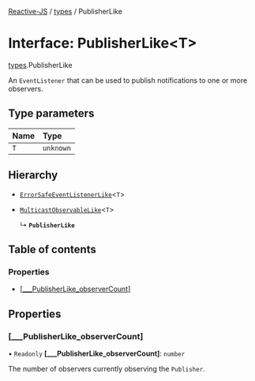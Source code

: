[Reactive-JS](../README.md) / [types](../modules/types.md) / PublisherLike

# Interface: PublisherLike<T\>

[types](../modules/types.md).PublisherLike

An `EventListener` that can be used to publish notifications to one or more observers.

## Type parameters

| Name | Type |
| :------ | :------ |
| `T` | `unknown` |

## Hierarchy

- [`ErrorSafeEventListenerLike`](types.ErrorSafeEventListenerLike.md)<`T`\>

- [`MulticastObservableLike`](types.MulticastObservableLike.md)<`T`\>

  ↳ **`PublisherLike`**

## Table of contents

### Properties

- [[\_\_\_PublisherLike\_observerCount]](types.PublisherLike.md#[___publisherlike_observercount])

## Properties

### [\_\_\_PublisherLike\_observerCount]

• `Readonly` **[\_\_\_PublisherLike\_observerCount]**: `number`

The number of observers currently observing the `Publisher`.
